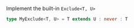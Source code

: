 Implement the built-in `Exclude<T, U>`

```typescript
type MyExclude<T, U> = T extends U : never : T
```

